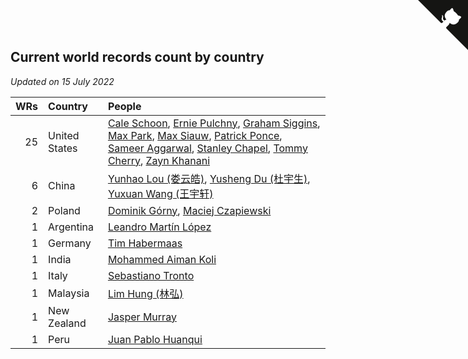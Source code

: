 ## Current world records count by country

*Updated on 15 July 2022*

| WRs | Country | People |
| ---: | :--- | :--- |
| 25 | United States | [Cale Schoon](https://www.worldcubeassociation.org/persons/2014SCHO02), [Ernie Pulchny](https://www.worldcubeassociation.org/persons/2010PULC01), [Graham Siggins](https://www.worldcubeassociation.org/persons/2016SIGG01), [Max Park](https://www.worldcubeassociation.org/persons/2012PARK03), [Max Siauw](https://www.worldcubeassociation.org/persons/2017SIAU02), [Patrick Ponce](https://www.worldcubeassociation.org/persons/2012PONC02), [Sameer Aggarwal](https://www.worldcubeassociation.org/persons/2017AGGA01), [Stanley Chapel](https://www.worldcubeassociation.org/persons/2016CHAP04), [Tommy Cherry](https://www.worldcubeassociation.org/persons/2015CHER07), [Zayn Khanani](https://www.worldcubeassociation.org/persons/2018KHAN28) |
| 6 | China | [Yunhao Lou (娄云皓)](https://www.worldcubeassociation.org/persons/2017LOUY01), [Yusheng Du (杜宇生)](https://www.worldcubeassociation.org/persons/2015DUYU01), [Yuxuan Wang (王宇轩)](https://www.worldcubeassociation.org/persons/2009WANG13) |
| 2 | Poland | [Dominik Górny](https://www.worldcubeassociation.org/persons/2015GORN01), [Maciej Czapiewski](https://www.worldcubeassociation.org/persons/2014CZAP01) |
| 1 | Argentina | [Leandro Martín López](https://www.worldcubeassociation.org/persons/2018LOPE22) |
| 1 | Germany | [Tim Habermaas](https://www.worldcubeassociation.org/persons/2007HABE01) |
| 1 | India | [Mohammed Aiman Koli](https://www.worldcubeassociation.org/persons/2017KOLI01) |
| 1 | Italy | [Sebastiano Tronto](https://www.worldcubeassociation.org/persons/2011TRON02) |
| 1 | Malaysia | [Lim Hung (林弘)](https://www.worldcubeassociation.org/persons/2016HUNG08) |
| 1 | New Zealand | [Jasper Murray](https://www.worldcubeassociation.org/persons/2018MURR03) |
| 1 | Peru | [Juan Pablo Huanqui](https://www.worldcubeassociation.org/persons/2013HUAN30) |


<a href="https://github.com/jonatanklosko/wca_statistics" class="github-corner" aria-label="View source on Github"><svg width="80" height="80" viewBox="0 0 250 250" style="fill:#151513; color:#fff; position: absolute; top: 0; border: 0; right: 0;" aria-hidden="true"><path d="M0,0 L115,115 L130,115 L142,142 L250,250 L250,0 Z"></path><path d="M128.3,109.0 C113.8,99.7 119.0,89.6 119.0,89.6 C122.0,82.7 120.5,78.6 120.5,78.6 C119.2,72.0 123.4,76.3 123.4,76.3 C127.3,80.9 125.5,87.3 125.5,87.3 C122.9,97.6 130.6,101.9 134.4,103.2" fill="currentColor" style="transform-origin: 130px 106px;" class="octo-arm"></path><path d="M115.0,115.0 C114.9,115.1 118.7,116.5 119.8,115.4 L133.7,101.6 C136.9,99.2 139.9,98.4 142.2,98.6 C133.8,88.0 127.5,74.4 143.8,58.0 C148.5,53.4 154.0,51.2 159.7,51.0 C160.3,49.4 163.2,43.6 171.4,40.1 C171.4,40.1 176.1,42.5 178.8,56.2 C183.1,58.6 187.2,61.8 190.9,65.4 C194.5,69.0 197.7,73.2 200.1,77.6 C213.8,80.2 216.3,84.9 216.3,84.9 C212.7,93.1 206.9,96.0 205.4,96.6 C205.1,102.4 203.0,107.8 198.3,112.5 C181.9,128.9 168.3,122.5 157.7,114.1 C157.9,116.9 156.7,120.9 152.7,124.9 L141.0,136.5 C139.8,137.7 141.6,141.9 141.8,141.8 Z" fill="currentColor" class="octo-body"></path></svg></a><style>.github-corner:hover .octo-arm{animation:octocat-wave 560ms ease-in-out}@keyframes octocat-wave{0%,100%{transform:rotate(0)}20%,60%{transform:rotate(-25deg)}40%,80%{transform:rotate(10deg)}}@media (max-width:500px){.github-corner:hover .octo-arm{animation:none}.github-corner .octo-arm{animation:octocat-wave 560ms ease-in-out}}</style>
